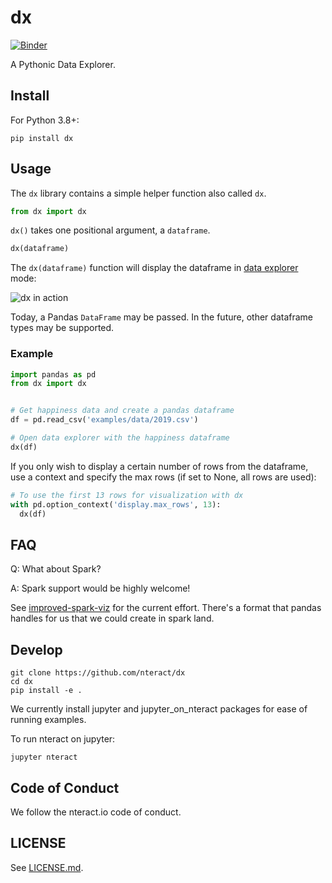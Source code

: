 # dx

[![Binder](https://mybinder.org/badge_logo.svg)](https://mybinder.org/v2/gh/nteract/dx/main?urlpath=nteract/tree/examples)

A Pythonic Data Explorer.

## Install

For Python 3.8+:

```
pip install dx
```

## Usage

The `dx` library contains a simple helper function also called `dx`.

```python
from dx import dx
```

`dx()` takes one positional argument, a `dataframe`.

```python
dx(dataframe)
```

The `dx(dataframe)` function will display the dataframe in
[data explorer](https://github.com/nteract/data-explorer) mode:

![dx in action](https://user-images.githubusercontent.com/836375/44104304-651a2560-9fa3-11e8-9852-76db43270188.png)

Today, a Pandas `DataFrame` may be passed. In the future, other dataframe types
may be supported.

### Example

```python
import pandas as pd
from dx import dx


# Get happiness data and create a pandas dataframe
df = pd.read_csv('examples/data/2019.csv')

# Open data explorer with the happiness dataframe
dx(df)
```

If you only wish to display a certain number of rows from the dataframe, use
a context and specify the max rows (if set to None, all rows are used):

```python
# To use the first 13 rows for visualization with dx
with pd.option_context('display.max_rows', 13):
  dx(df)
```

## FAQ

Q: What about Spark?

A: Spark support would be highly welcome!

See [improved-spark-viz](https://github.com/nteract/improved-spark-viz) for
the current effort. There's a format that pandas handles for us that we could
create in spark land.

## Develop

```
git clone https://github.com/nteract/dx
cd dx
pip install -e .
```

We currently install jupyter and jupyter_on_nteract packages for ease of running
examples.

To run nteract on jupyter:

```
jupyter nteract
```



## Code of Conduct

We follow the nteract.io code of conduct.

## LICENSE

See [LICENSE.md](LICENSE.md).
